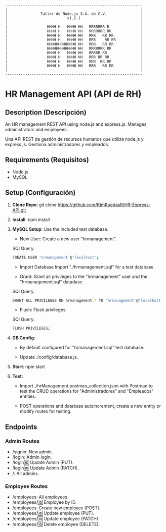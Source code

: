 ```
--------------------------------------------------------------
|                                                            |
|               Taller de Node.js S.A. de C.V.               |
|                           v1.2.1                           |
|                                                            |
|                  HHHH H   HHHH HH   RRRRRRR R              |
|                  HHHH H   HHHH HH   RRRRRRR RR             |
|                  HHHH H   HHHH HH   RRR   RR RR            |
|                  HHHH H   HHHH HH   RRR    RR RR           |
|                  HHHHHHHHHHHHH HH   RRR   RR RR            |
|                  HHHHHHHHHHHHH HH   RRRRRRR RR             |
|                  HHHH H   HHHH HH   RRRRR RR               |
|                  HHHH H   HHHH HH   RRR RR RR              |
|                  HHHH H   HHHH HH   RRR  RR RR             |
|                  HHHH H   HHHH HH   RRR   RR RR            |
|                                                            |
--------------------------------------------------------------
```

# HR Management API (API de RH)

## Description (Descripción)

An HR management REST API using node.js and express.js. Manages administrators and employees.

Una API REST de gestión de recursos humanos que utiliza node.js y express.js. Gestiona administradores y empleados.

## Requirements (Requisitos)

- Node.js
- MySQL

## Setup (Configuración)

1. **Clone Repo**:
   git clone https://github.com/KimRuedasR/HR-Express-API.git
2. **Install**:
   npm install
3. **MySQL Setup**:
   Use the included test database.

   - New User:
     Create a new user "hrmanagement".

   SQl Query:

   ```bash
   CREATE USER 'hrmanagement'@'localhost';
   ```

   - Import Database
     Import "./hrmanagement.sql" for a test database

   - Grant:
     Grant all privileges to the "hrmanagement" user and the "hrmanagement.sql" datadase.

   SQl Query:

   ```bash
   GRANT ALL PRIVILEGES ON hrmanagement.* TO 'hrmanagement'@'localhost';
   ```

   - Flush:
     Flush privileges.

   SQl Query:

   ```bash
   FLUSH PRIVILEGES;
   ```

4. **DB Config**:

   - By default configured for "hrmanagement.sql" test database.

   - Update ./config/database.js.

5. **Start**:
   npm start

6. **Test**:

   - Import ./hrManagement.postman_collection.json with Postman to test the CRUD operations for "Administradores" and "Empleados" entities.

   - POST operations and database autoincrement, create a new entity or modify routes for testing.

## Endpoints

### Admin Routes

- /signin: New admin.
- /login: Admin login.
- /login:id: Update Admin (PUT).
- /login:id: Update Admin (PATCH).
- /: All admins.

### Employee Routes

- /employees: All employees.
- /employees/:id: Employee by ID.
- /employees: Create new employee (POST).
- /employees/:id: Update employee (PUT).
- /employees/:id: Update employee (PATCH).
- /employees/:id: Delete employee (DELETE).
